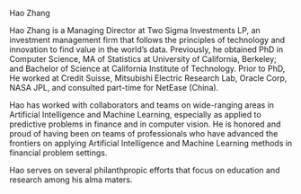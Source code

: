 Hao Zhang

Hao Zhang is a Managing Director at Two Sigma Investments LP, an investment management firm that follows the principles of technology and innovation to find value in the world’s data. Previously, he obtained PhD in Computer Science, MA of Statistics at University of California, Berkeley; and Bachelor of Science at California Institute of Technology. Prior to PhD, He worked at Credit Suisse, Mitsubishi Electric Research Lab, Oracle Corp, NASA JPL, and consulted part-time for NetEase (China).

Hao has worked with collaborators and teams on wide-ranging areas in Artificial Intelligence and Machine Learning, especially as applied to predictive problems in finance and in computer vision. He is honored and proud of having been on teams of professionals who have advanced the frontiers on applying Artificial Intelligence and Machine Learning methods in financial problem settings. 

Hao serves on several philanthpropic efforts that focus on education and research among his alma maters. 
